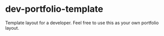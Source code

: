 # dev-portfolio-template
Template layout for a developer. Feel free to use this as your own portfolio layout.
